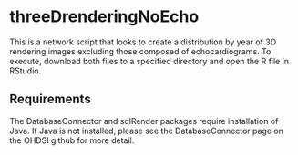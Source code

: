 # threeDrenderingNoEcho
This is a network script that looks to create a distribution by year of 3D rendering images excluding those composed of echocardiograms. To execute, download both files to a specified directory and open the R file in RStudio. 

## Requirements
The DatabaseConnector and sqlRender packages require installation of Java. If Java is not installed, please see the DatabaseConnector page on the OHDSI github for more detail. 
